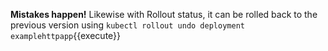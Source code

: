 **Mistakes happen!** Likewise with Rollout status, it can be rolled back to the previous version using `kubectl rollout undo deployment examplehttpapp`{{execute}}
